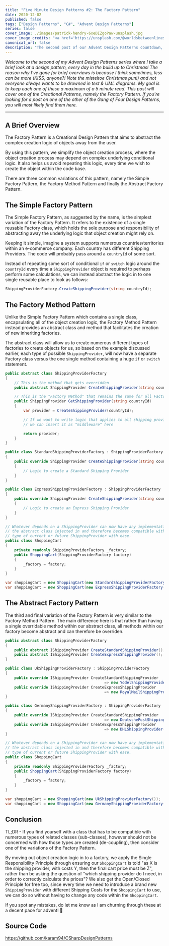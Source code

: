 ```yaml
---
title: "Five Minute Design Patterns #2: The Factory Pattern"
date: 2020-12-02
published: false
tags: ["Design Patterns", "C#", "Advent Design Patterns"]
series: false
cover_image: ./images/patrick-hendry-6xeDIZgoPaw-unsplash.jpg
cover_image_credits: "<a href='https://unsplash.com/@worldsbetweenlines'>Patrick Hendry</a>"
canonical_url: false
description: "The second post of our Advent Design Patterns countdown, it's one of the Creational Patterns... the Factory Pattern!"
---
```


*Welcome to the second of my Advent Design Patterns series where I take a brief look at a design pattern, every day in the build up to Christmas! The reason why I've gone for brief overviews is because I think sometimes, less can be more (KISS, anyone?! Note the misteltoe Christmas pun!) and not everyone always wants to be drowned in text & UML diagrams. My goal is to keep each one of these a maximum of a 5 minute read. This post will cover one of the Creational Patterns, namely the Factory Pattern. If you're looking for a post on one of the other of the Gang of Four Design Patterns, you will most likely find them here.*

-----------------------------
## A Brief Overview
The Factory Pattern is a Creational Design Pattern that aims to abstract the complex creation logic of objects away from the user.

By using this pattern, we simplify the object creation process, where the object creation process may depend on complex underlying conditional logic. It also helps us avoid repeating this logic, every time we wish to create the object within the code base.

There are three common variations of this pattern, namely the Simple Factory Pattern, the Factory Method Pattern and finally the Abstract Factory Pattern.

## The Simple Factory Pattern
The Simple Factory Pattern, as suggested by the name, is the simplest variation of the Factory Pattern. It refers to the existence of a single reusable Factory class, which holds the sole purpose and responsibility of abstracting away the underlying logic that object creation might rely on.

Keeping it simple, imagine a system supports numerous countries/territories within an e-commerce company. Each country has different Shipping Providers. The code will probably pass around a `countryId` of some sort.

Instead of repeating some sort of conditional `if` or `switch` logic around the `countryId` every time a `ShippingProvider` object is required to perhaps perform some calculations, we can instead abstract the logic in to one single reusable place to look as follows:

```csharp
ShippingProviderFactory.CreateShippingProvider(string countryId);
```

## The Factory Method Pattern
Unlike the Simple Factory Pattern which contains a single class, encapsulating all of the object creation logic, the Factory Method Pattern instead provides an abstract class and method that facilitates the creation of new inheriting factories. 

The abstract class will allow us to create numerous different types of factories to create objects for us, so based on the example discussed earlier, each type of possible `ShippingProvider`, will now have a separate Factory class versus the one single method containing a huge `if` or `switch` statement.

```csharp
public abstract class ShippingProviderFactory
{
    // This is the method that gets overridden
	public abstract ShippingProvider CreateShippingProvider(string countryId);

    // This is the "Factory Method" that remains the same for all Factories
	public ShippingProvider GetShippingProvider(string countryId)
	{
		var provider = CreateShippingProvider(countryId);	

        // If we want to write logic that applies to all shipping providers
        // we can insert it as "middleware" here

		return provider; 
	}
}

public class StandardShippingProviderFactory : ShippingProviderFactory
{
	public override ShippingProvider CreateShippingProvider(string countryId)
	{
		// Logic to create a Standard Shipping Provider
	}
}

public class ExpressShippingProviderFactory : ShippingProviderFactory
{
	public override ShippingProvider CreateShippingProvider(string countryId)
	{
		// Logic to create an Express Shipping Provider
	}
}

// Whatever depends on a ShippingProvider can now have any implementation of
// the abstract class injected in and therefore becomes compatible with any 
// type of current or future ShippingProvider with ease.
public class ShoppingCart 
{
	private readonly ShippingProviderFactory _factory;
	public ShoppingCart(ShippingProviderFactory factory)
	{
		_factory = factory;
	}
}

var shoppingCart = new ShoppingCart(new StandardShippingProviderFactory());
var shoppingCart = new ShoppingCart(new ExpressShippingProviderFactory());
```

## The Abstract Factory Pattern
The third and final variation of the Factory Pattern is very similar to the Factory Method Pattern. The main difference here is that rather than having a single overridable method within our abstract class, all methods within our factory become abstract and can therefore be overriden.

```csharp
public abstract class ShippingProviderFactory
{
	public abstract IShippingProvider CreateStandardShippingProvider();
	public abstract IShippingProvider CreateExpressShippingProvider();
}

public class UkShippingProviderFactory : ShippingProviderFactory
{
    public override IShippingProvider CreateStandardShippingProvider 
                                            => new YodelShippingProvider();
    public override IShippingProvider CreateExpressShippingProvider 
                                            => new RoyalMailShippingProvider();
}

public class GermanyShippingProviderFactory : ShippingProviderFactory
{
    public override IShippingProvider CreateStandardShippingProvider 
                                            => new DeutschePostShippingProvider();
    public override IShippingProvider CreateExpressShippingProvider 
                                            => new DHLShippingProvider();
}

// Whatever depends on a ShippingProvider can now have any implementation of
// the abstract class injected in and therefore becomes compatible with any 
// type of current or future ShippingProvider with ease.
public class ShoppingCart 
{
	private readonly ShippingProviderFactory _factory;
	public ShoppingCart(ShippingProviderFactory factory)
	{
		_factory = factory;
	}
}

var shoppingCart = new ShoppingCart(new UkShippingProviderFactory());
var shoppingCart = new ShoppingCart(new GermanyShippingProviderFactory());
```

## Conclusion
TL;DR - If you find yourself with a class that has to be compatible with numerous types of related classes (sub-classes), however should not be concerned with how those types are created (de-coupling), then consider one of the variations of the Factory Pattern.

By moving out object creation logic in to a factory, we apply the Single Responsibility Principle through ensuring our `ShoppingCart` is told "as X is the shipping provider, with costs Y, then the final cart price must be Z", rather than be asking the question of "which shipping provider do I need, in order to correctly calculate the prices"? We also get the Open/Closed Principle for free too, since every time we need to introduce a brand new `ShippingProvider` with different Shipping Costs for the `ShoppingCart` to use, we can do so without having to change any code within the `ShoppingCart`.

If you spot any mistakes, do let me know as I am churning through these at a decent pace for advent! 🎅

## Source Code
https://github.com/karam94/CSharpDesignPatterns